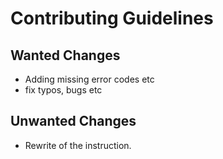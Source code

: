 # Contributing Guidelines 

## Wanted Changes 
- Adding missing error codes etc
- fix typos, bugs etc

## Unwanted Changes
- Rewrite of the instruction. 
